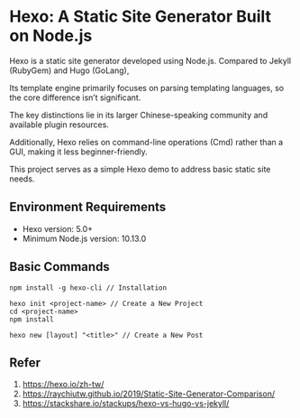 # Hexo: A Static Site Generator Built on Node.js

Hexo is a static site generator developed using Node.js. Compared to Jekyll (RubyGem) and Hugo (GoLang), 

Its template engine primarily focuses on parsing templating languages, so the core difference isn’t significant. 

The key distinctions lie in its larger Chinese-speaking community and available plugin resources.

Additionally, Hexo relies on command-line operations (Cmd) rather than a GUI, making it less beginner-friendly. 

This project serves as a simple Hexo demo to address basic static site needs.

## Environment Requirements

* Hexo version: 5.0+
* Minimum Node.js version: 10.13.0

## Basic Commands

```
npm install -g hexo-cli // Installation

hexo init <project-name> // Create a New Project
cd <project-name>
npm install

hexo new [layout] "<title>" // Create a New Post
```

## Refer

1. https://hexo.io/zh-tw/
2. https://raychiutw.github.io/2019/Static-Site-Generator-Comparison/
3. https://stackshare.io/stackups/hexo-vs-hugo-vs-jekyll/
